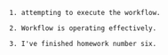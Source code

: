     1. attempting to execute the workflow.

    2. Workflow is operating effectively.

    3. I've finished homework number six.


